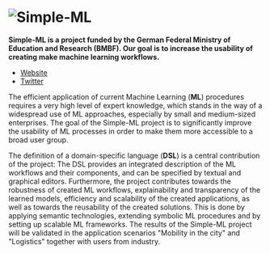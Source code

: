 # ![Simple-ML](https://simple-ml.de/wp-content/uploads/2019/05/Simple-ML-Logo-03-e1557838304632.png)

**Simple-ML is a project funded by the German Federal Ministry of Education and Research (BMBF). Our goal is to increase the usability of creating make machine learning workflows.**

* [Website](https://simple-ml.de/)
* [Twitter](https://twitter.com/MlSimple)

The efficient application of current Machine Learning (**ML**) procedures requires a very high level of expert knowledge, which stands in the way of a widespread use of ML approaches, especially by small and medium-sized enterprises. The goal of the Simple-ML project is to significantly improve the usability of ML processes in order to make them more accessible to a broad user group.

The definition of a domain-specific language (**DSL**) is a central contribution of the project: The DSL provides an integrated description of the ML workflows and their components, and can be specified by textual and graphical editors. Furthermore, the project contributes towards the robustness of created ML workflows, explainability and transparency of the learned models, efficiency and scalability of the created applications, as well as towards the reusability of the created solutions. This is done by applying semantic technologies, extending symbolic ML procedures and by setting up scalable ML frameworks. The results of the Simple-ML project will be validated in the application scenarios "Mobility in the city" and "Logistics" together with users from industry.

